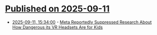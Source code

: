 # [Published on 2025-09-11](index.md)

* [2025-09-11, 15:34:00](https://soylentnews.org/article.pl?sid=25/09/10/0624239&from=rss) - [Meta Reportedly Suppressed Research About How Dangerous its VR Headsets Are for Kids](https://soylentnews.org/article.pl?sid=25/09/10/0624239&from=rss)
